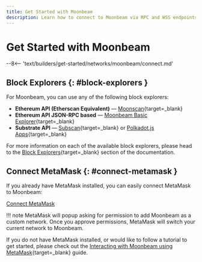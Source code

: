 ```yaml
---
title: Get Started with Moonbeam
description: Learn how to connect to Moonbeam via RPC and WSS endpoints, how to connect MetaMask to Moonbeam, and about the available Moonbeam block explorers.
---
```


# Get Started with Moonbeam

--8<-- 'text/builders/get-started/networks/moonbeam/connect.md'

## Block Explorers {: #block-explorers }

For Moonbeam, you can use any of the following block explorers:

 - **Ethereum API (Etherscan Equivalent)** — [Moonscan](https://moonbeam.moonscan.io){target=\_blank}
 - **Ethereum API JSON-RPC based** — [Moonbeam Basic Explorer](https://moonbeam-explorer.netlify.app/?network=Moonbeam){target=\_blank}
 - **Substrate API** — [Subscan](https://moonbeam.subscan.io){target=\_blank} or [Polkadot.js Apps](https://polkadot.js.org/apps/?rpc=wss://wss.api.moonbeam.network#/explorer){target=\_blank}

For more information on each of the available block explorers, please head to the [Block Explorers](/builders/get-started/explorers/){target=\_blank} section of the documentation.

## Connect MetaMask {: #connect-metamask }

If you already have MetaMask installed, you can easily connect MetaMask to Moonbeam:

<div class="button-wrapper">
    <a href="#" class="md-button connectMetaMask" value="moonbeam">Connect MetaMask</a>
</div>

!!! note
    MetaMask will popup asking for permission to add Moonbeam as a custom network. Once you approve permissions, MetaMask will switch your current network to Moonbeam.

If you do not have MetaMask installed, or would like to follow a tutorial to get started, please check out the [Interacting with Moonbeam using MetaMask](/tokens/connect/metamask/){target=\_blank} guide.
